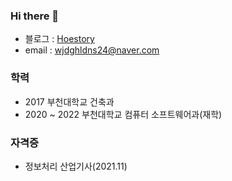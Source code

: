 ### Hi there 👋

- 블로그 : <a href="https://hoestory.tistory.com/">Hoestory</a>
- email : wjdghldns24@naver.com

### 학력

- 2017 부천대학교 건축과
- 2020 ~ 2022 부천대학교 컴퓨터 소프트웨어과(재학)

### 자격증

- 정보처리 산업기사(2021.11)
